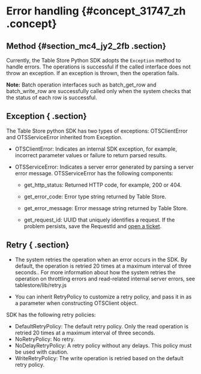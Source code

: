 # Error handling {#concept_31747_zh .concept}

## Method {#section_mc4_jy2_2fb .section}

Currently, the Table Store Python SDK adopts the `Exception` method to handle errors. The operations is successful if the called interface does not throw an exception. If an exception is thrown, then the operation fails.

**Note:** Batch operation interfaces such as batch\_get\_row and batch\_write\_row are successfully called only when the system checks that the status of each row is successful.

## Exception { .section}

The Table Store python SDK has two types of exceptions: OTSClientError and OTSServiceError inherited from Exception.

-   OTSClientError: Indicates an internal SDK exception, for example, incorrect parameter values or failure to return parsed results.

-   OTSServiceError: Indicates a server error generated by parsing a server error message. OTSServiceError has the following components:

    -   get\_http\_status: Returned HTTP code, for example, 200 or 404.

    -   get\_error\_code: Error type string returned by Table Store.

    -   get\_error\_message: Error message string returned by Table Store.

    -   get\_request\_id: UUID that uniquely identifies a request. If the problem persists, save the RequestId and [open a ticket](https://selfservice.console.aliyun.com/ticket/createIndex).

## Retry { .section}

-   The system retries the operation when an error occurs in the SDK. By default, the operation is retried 20 times at a maximum interval of three seconds.. For more information about how the system retries the operation on throttling errors and read-related internal server errors, see tablestore/lib/retry.js

-   You can inherit RetryPolicy to customize a retry policy, and pass it in as a parameter when constructing OTSClient object.


SDK has the following retry policies:

-   DefaultRetryPolicy: The default retry policy. Only the read operation is retried 20 times at a maximum interval of three seconds.
-   NoRetryPolicy: No retry.
-   NoDelayRetryPolicy: A retry policy without any delays. This policy must be used with caution.
-   WriteRetryPolicy: The write operation is retried based on the default retry policy.

